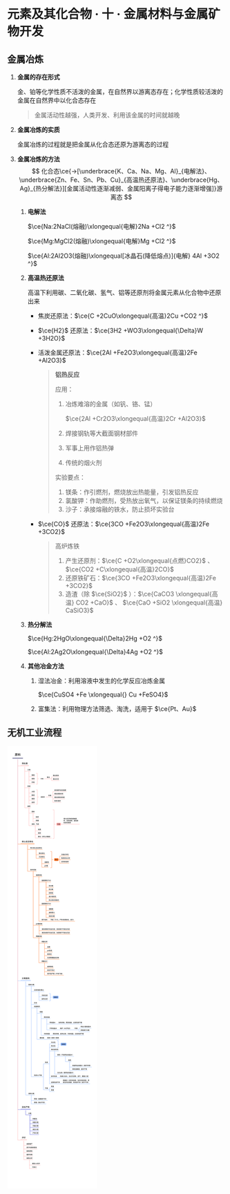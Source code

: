 # 元素及其化合物 · 十 · 金属材料与金属矿物开发

## 金属冶炼

1. **金属的存在形式**

   金、铂等化学性质不活泼的金属，在自然界以游离态存在；化学性质较活泼的金属在自然界中以化合态存在

   > 金属活动性越强，人类开发、利用该金属的时间就越晚
   >
   
2. **金属冶炼的实质**

   金属冶炼的过程就是把金属从化合态还原为游离态的过程

3. **金属冶炼的方法**
   $$
   化合态\ce{->[\underbrace{K、Ca、Na、Mg、Al}_{电解法}、\underbrace{Zn、Fe、Sn、Pb、Cu}_{高温热还原法}、\underbrace{Hg、Ag}_{热分解法}][金属活动性逐渐减弱、金属阳离子得电子能力逐渐增强]}游离态
   $$

   1. **电解法**

      $\ce{Na:2NaCl(熔融)\xlongequal{电解}2Na +Cl2 ^}$

      $\ce{Mg:MgCl2(熔融)\xlongequal{电解}Mg +Cl2 ^}$

      $\ce{Al:2Al2O3(熔融)\xlongequal[冰晶石(降低熔点)]{电解} 4Al +3O2 ^}$

   2. **高温热还原法**

      高温下利用碳、二氧化碳、氢气、铝等还原剂将金属元素从化合物中还原出来
   
      - 焦炭还原法：$\ce{C +2CuO\xlongequal{高温}2Cu +CO2 ^}$
   
      - $\ce{H2}$ 还原法：$\ce{3H2 +WO3\xlongequal{\Delta}W +3H2O}$
   
      - 活泼金属还原法：$\ce{2Al +Fe2O3\xlongequal{高温}2Fe +Al2O3}$
   
        > **铝热反应**
        >
        > 应用：
        >
        > 1. 冶炼难溶的金属（如钒、铬、锰）
        >
        >    $\ce{2Al +Cr2O3\xlongequal{高温}2Cr +Al2O3}$
        >
        > 2. 焊接钢轨等大截面钢材部件
        >
        > 3. 军事上用作铝热弹
        >
        > 4. 传统的烟火剂
        >
        > 实验要点：
        >
        > 1. 镁条：作引燃剂，燃烧放出热能量，引发铝热反应
        > 2. 氯酸钾：作助燃剂，受热放出氧气，以保证镁条的持续燃烧 
        > 3. 沙子：承接熔融的铁水，防止损坏实验台
   
      - $\ce{CO}$ 还原法：$\ce{3CO +Fe2O3\xlongequal{高温}2Fe +3CO2}$ 
   
        > 高炉炼铁
        >
        > 1. 产生还原剂：$\ce{C +O2\xlongequal{点燃}CO2}$ 、 $\ce{CO2 +C\xlongequal{高温}2CO}$
        > 1.  还原铁矿石：$\ce{3CO +Fe2O3\xlongequal{高温}2Fe +3CO2}$ 
        > 1. 造渣（除 $\ce{SiO2}$ ）：$\ce{CaCO3 \xlongequal{高温} CO2 +CaO}$ 、 $\ce{CaO +SiO2 \xlongequal{高温} CaSiO3}$ 
   
   3. **热分解法**
   
      $\ce{Hg:2HgO\xlongequal{\Delta}2Hg +O2 ^}$
   
      $\ce{Al:2Ag2O\xlongequal{\Delta}4Ag +O2 ^}$
      
   4. **其他冶金方法**
   
      1. 湿法冶金：利用溶液中发生的化学反应冶炼金属
   
         $\ce{CuSO4 +Fe \xlongequal{} Cu +FeSO4}$
   
      2. 富集法：利用物理方法筛选、淘洗，适用于 $\ce{Pt、Au}$ 

## 无机工业流程

<img src="/06 元素及其化合物/images/原料.svg" />

